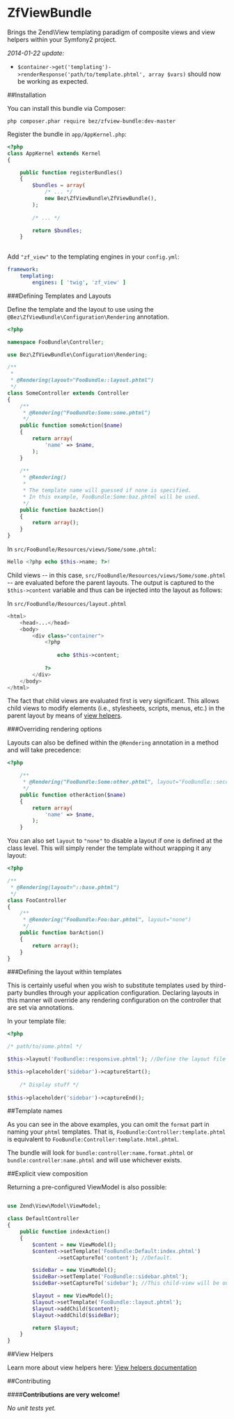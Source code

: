 ZfViewBundle
============

Brings the Zend\View templating paradigm of composite views and view helpers within your Symfony2 project.

_2014-01-22 update:_
* `$container->get('templating')->renderResponse('path/to/template.phtml', array $vars)` should now be working as expected.

##Installation

You can install this bundle via Composer:

`php composer.phar require bez/zfview-bundle:dev-master`

Register the bundle in `app/AppKernel.php`:

```php
<?php
class AppKernel extends Kernel
{

    public function registerBundles()
    {
        $bundles = array(
            /* ... */
            new Bez\ZfViewBundle\ZfViewBundle(),
        );
        
        /* ... */

        return $bundles;
    }
    
```

Add `"zf_view"` to the templating engines in your `config.yml`:

```yml
framework:
    templating:
        engines: [ 'twig', 'zf_view' ]
```

###Defining Templates and Layouts

Define the template and the layout to use using the `@Bez\ZfViewBundle\Configuration\Rendering` annotation.

```php
<?php

namespace FooBundle\Controller;

use Bez\ZfViewBundle\Configuration\Rendering;

/**
 *
 * @Rendering(layout="FooBundle::layout.phtml")
 */
class SomeController extends Controller
{
    /**
     * @Rendering("FooBundle:Some:some.phtml")
     */
    public function someAction($name)
    {
        return array(
            'name' => $name,
        );
    }
    
    /**
     * @Rendering()
     * 
     * The template name will guessed if none is specified. 
     * In this example, FooBundle:Some:baz.phtml will be used.
     */
    public function bazAction()
    {
        return array();
    }
}
```

In `src/FooBundle/Resources/views/Some/some.phtml`:

```php
Hello <?php echo $this->name; ?>!
```

Child views -- in this case, `src/FooBundle/Resources/views/Some/some.phtml` -- are evaluated before the parent layouts. 
The output is captured to the `$this->content` variable and thus can be injected into the layout as follows:

In `src/FooBundle/Resources/layout.phtml`

```php
<html>
    <head>...</head>
    <body>
        <div class="container">
            <?php
                
                echo $this->content;
                
            ?>
        </div>
    </body>
</html>
```

The fact that child views are evaluated first is very significant. This allows child views to modify elements (i.e., stylesheets, scripts, menus, etc.) in the parent layout by means of [view helpers](Resources/docs/view-helpers.md).

###Overriding rendering options

Layouts can also be defined within the `@Rendering` annotation in a method and will take precedence:

```php
<?php

    /**
     * @Rendering("FooBundle:Some:other.phtml", layout="FooBundle::secondary.phtml")
     */
    public function otherAction($name)
    {
        return array(
            'name' => $name,
        );
    }
```

You can also set `layout` to `"none"` to disable a layout if one is defined at the class level. This will simply render the template without wrapping it any layout:

```php
<?php

/**
 * @Rendering(layout="::base.phtml")
 */
class FooController
{
    /**
     * @Rendering("FooBundle:Foo:bar.phtml", layout="none")
     */
    public function barAction()
    {
        return array();
    }
}

```
###Defining the layout within templates

This is certainly useful when you wish to substitute templates used by third-party bundles through your application configuration. Declaring layouts in this manner will override any rendering configuration on the controller that are set via annotations.

In your template file:
```php
<?php

/* path/to/some.phtml */

$this->layout('FooBundle::responsive.phtml'); //Define the layout file to use.

$this->placeholder('sidebar')->captureStart();
    
    /* Display stuff */
    
$this->placeholder('sidebar')->captureEnd();

```

##Template names

As you can see in the above examples, you can omit the `format` part in naming your `phtml` templates. That is, `FooBundle:Controller:template.phtml` is equivalent to `FooBundle:Controller:template.html.phtml`. 

The bundle will look for `bundle:controller:name.format.phtml` or `bundle:controller:name.phtml` and will use whichever exists. 

##Explicit view composition

Returning a pre-configured ViewModel is also possible:

```php

use Zend\View\Model\ViewModel;

class DefaultController
{
    public function indexAction()
    {
        $content = new ViewModel();
        $content->setTemplate('FooBundle:Default:index.phtml')
                ->setCaptureTo('content'); //Default.

        $sideBar = new ViewModel();
        $sideBar->setTemplate('FooBundle::sidebar.phtml');
        $sideBar->setCaptureTo('sidebar'); //This child-view will be outputted via $this->sidebar in the parent view.

        $layout = new ViewModel();
        $layout->setTemplate('FooBundle::layout.phtml');
        $layout->addChild($content);
        $layout->addChild($sideBar);

        return $layout;
    }
}
```

##View Helpers

Learn more about view helpers here: [View helpers documentation](Resources/docs/view-helpers.md)

##Contributing

####**Contributions are very welcome!**

_No unit tests yet._
